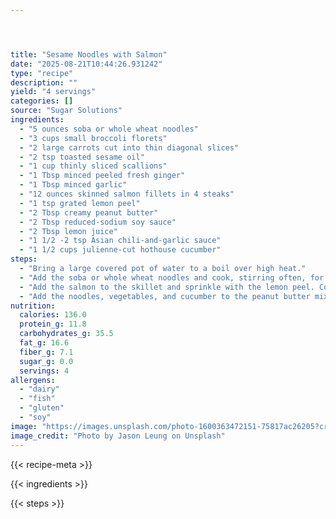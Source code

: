 ```yaml
---




title: "Sesame Noodles with Salmon"
date: "2025-08-21T10:44:26.931242"
type: "recipe"
description: ""
yield: "4 servings"
categories: []
source: "Sugar Solutions"
ingredients:
  - "5 ounces soba or whole wheat noodles"
  - "3 cups small broccoli florets"
  - "2 large carrots cut into thin diagonal slices"
  - "2 tsp toasted sesame oil"
  - "1 cup thinly sliced scallions"
  - "1 Tbsp minced peeled fresh ginger"
  - "1 Tbsp minced garlic"
  - "12 ounces skinned salmon fillets in 4 steaks"
  - "1 tsp grated lemon peel"
  - "2 Tbsp creamy peanut butter"
  - "2 Tbsp reduced-sodium soy sauce"
  - "2 Tbsp lemon juice"
  - "1 1/2 -2 tsp Asian chili-and-garlic sauce"
  - "1 1/2 cups julienne-cut hothouse cucumber"
steps:
  - "Bring a large covered pot of water to a boil over high heat."
  - "Add the soba or whole wheat noodles and cook, stirring often, for 2 minutes. Add the broccoli and carrots and continue cooking, stirring occasionally, for 4 minutes longer, or until the noodles are tender and the vegetables crisp-tender. Scoop out and reserve about 1/2 cup cooking liquid. Drain the noodles and vegetables in a colander. In a large nonstick skillet, stir the oil, scallions, ginger and garlic. Cook over medium heat, stirring often, for 3 to 4 minutes, or until the scallions are wilted. Transfer half of the mixture to a large salad bowl, leaving the remaining half in the skillet."
  - "Add the salmon to the skillet and sprinkle with the lemon peel. Cook, turning once with a spatula, after 4 to 5 minutes, until just opaque in the thickest part. Remove from the heat. With a whisk, mix the peanut butter, soy sauce, lemon juice, and chili sauce into the scallion mixture in the salad bowl. Gradually whisk in 3 to 4 Tbsp of the reserved pasta cooking liquid until creamy."
  - "Add the noodles, vegetables, and cucumber to the peanut butter mixture and toss to mix well. Add the salmon and any pan juices to the top of the noodle mixture. Serve immediately or refrigerate for 1 or 2 hours, until ready to serve. If the salad is too dry, add a little more pasta cooking liquid."
nutrition:
  calories: 136.0
  protein_g: 11.8
  carbohydrates_g: 35.5
  fat_g: 16.6
  fiber_g: 7.1
  sugar_g: 0.0
  servings: 4
allergens:
  - "dairy"
  - "fish"
  - "gluten"
  - "soy"
image: "https://images.unsplash.com/photo-1600363472151-75817ac26205?crop=entropy&cs=tinysrgb&fit=max&fm=jpg&ixid=M3w3OTQ5MzV8MHwxfHNlYXJjaHwxfHxzZXNhbWUlMjBub29kbGVzJTIwd2l0aCUyMHNhbG1vbiUyMGZvb2R8ZW58MXwwfHx8MTc1NTc5NTkyMXww&ixlib=rb-4.1.0&q=80&w=1080"
image_credit: "Photo by Jason Leung on Unsplash"
---
```


{{< recipe-meta >}}

{{< ingredients >}}

{{< steps >}}
